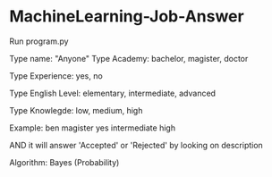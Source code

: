 # MachineLearning-Job-Answer

Run program.py

Type name:
	"Anyone"
Type Academy:
	bachelor,
	magister,
	doctor
	
Type Experience:
	yes,
	no
	
Type English Level:
  elementary,
  intermediate,
  advanced

Type Knowlegde:
  low,
  medium, 
  high

Example: ben magister yes intermediate high

AND it will answer 'Accepted' or 'Rejected' by looking on description

Algorithm: Bayes (Probability)
